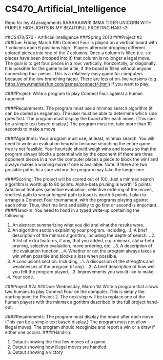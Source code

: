 # CS470_Artificial_Intelligence
Repo for my AI assignments
RAAAAAAWR! IMMA TIGER UNICORN WITH PURPLE HIGHLIGHTS IN MY BEAUTIFUL FROSTING HAIR <3



##CS470/570 - Artificial Intelligence 
###Spring 2013
###Project #2
###Due: Friday, March 10th 
Connect Four is played on a vertical board with 7 columns each 6 positions high  . Players alternate dropping different colored pieces into one of the 7 columns. Once a column is filled (i.e. six pieces have been dropped into it) that column is no longer a legal move. The goal is to get four pieces in a row: vertically, horizontally, or diagonally. It is possible for the game to be a tie, if the board is filled without anyone connecting four pieces. This is a relatively easy game for computers because of the low branching factor. There are lots of on-line versions (e.g. https://www.mathsisfun.com/games/connect4.html) if you want to play.

####Project: 
Write a program to play Connect Four against a human opponent.

####Requirements: 
The program must use a minmax search algorithm (it can be coded as negamax). The user must be able to determine which side goes first. The program must display the board after each move. (This can be a simple text based display.) The program must not take more than 10 seconds to make a move.

####Agorithms: 
Your program must use, at least, minmax search. You will need to write an evaluation heuristic because searching the entire game tree is not feasible. Your heuristic should weigh wins and losses so that the program always blocks a potential win by the opponent (if there are three opponent pieces in a row the computer places a piece to block the win) and always makes a winning move if one is available. Note: if there are two possible paths to a sure victory the program may take the longer one.

####Scoring: 
The project will be scored out of 100. Just a minmax search algorithm is worth up to 80 points. Alpha-beta pruning is worth 15 points. Additional features (selective evaluation, selective ordering of the moves, shortest path to win or longest path to lose) is worth 5 points. 
I plan to arrange a Connect Four tournament, with the programs playing against each other. Thus, the time limit and ability to go first or second is important. 
####Hand-In:
You need to hand in a typed write-up containing the following: 
1.	An abstract summarizing what you did and what the results were. 
2.	An algorithm section explaining your program. Including, 
..1.	A brief description of the minmax algorithm, including the depth of search.
..2.	A list of extra features, if any, that you added, e.g. minmax, alpha-beta pruning, selective evaluation, move ordering, etc.
..3.	A description of the evaluation function.
..4.	Whether or not the program always takes a win when possible and blocks a loss when possible.
3.	A conclusions section. Including,
..1.	A discussion of the strengths and weaknesses of the program (if any).
..2.	A brief description of how well you felt the program played.
..3.	Improvements you would like to make.
4.	Your code.




###Project #2a
###Due: Wednesday, March 1st
Write a program that allows two humans to play Connect Four on the computer. This is simply the starting point for Project 2. The next step will be to replace one of the human players with the minmax algorithm described in the full project hand-out.

####Requirements: 
The program must display the board after each move. (This can be a simple text based display.) The program must not allow illegal moves. The program should recoginize and report a win or a draw if either one occurs.
####Hand-In: 
1.	Output showing the first few moves of a game. 
2.	Output showing how illegal moves are handled. 
3.	Output showing a victory
 

